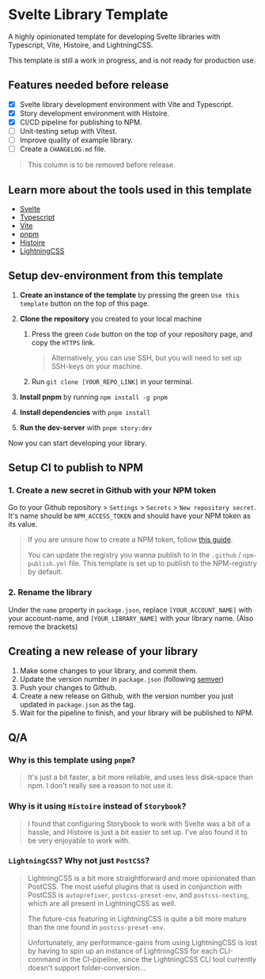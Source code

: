 # Svelte Library Template

A highly opinionated template for developing Svelte libraries with Typescript, Vite, Histoire, and LightningCSS.

This template is still a work in progress, and is not ready for production use.

## Features needed before release

- [x] Svelte library development environment with Vite and Typescript.
- [x] Story development environment with Histoire.
- [x] CI/CD pipeline for publishing to NPM.
- [ ] Unit-testing setup with Vitest.
- [ ] Improve quality of example library.
- [ ] Create a `CHANGELOG.md` file.

> This column is to be removed before release.

## Learn more about the tools used in this template

- [Svelte](https://svelte.dev/)
- [Typescript](https://www.typescriptlang.org/)
- [Vite](https://vitejs.dev/)
- [pnpm](https://pnpm.io/)
- [Histoire](histoire.dev)
- [LightningCSS](https://lightningcss.dev/)
<!-- - [Vitest](https://vitest.dev/) -->

## Setup dev-environment from this template

1. **Create an instance of the template** by pressing the green `Use this template` button on the top of this page.

2. **Clone the repository** you created to your local machine
   1. Press the green `Code` button on the top of your repository page, and copy the `HTTPS` link.

        > Alternatively, you can use SSH, but you will need to set up SSH-keys on your machine.

   2. Run `git clone [YOUR_REPO_LINK]` in your terminal.

3. **Install pnpm** by running `npm install -g pnpm`

4. **Install dependencies** with `pnpm install`

5. **Run the dev-server** with `pnpm story:dev`

Now you can start developing your library.

## Setup CI to publish to NPM

### 1. **Create a new secret in Github with your NPM token**

Go to your Github repository > `Settings` > `Secrets` > `New repository secret`. It's name should be `NPM_ACCESS_TOKEN` and should have your NPM token as its value.

> If you are unsure how to create a NPM token, follow [this guide](https://docs.npmjs.com/creating-and-viewing-access-tokens).
>
> You can update the registry you wanna publish to in the `.github` / `npm-publish.yml` file. This template is set up to publish to the NPM-registry by default.

### 2. **Rename the library**

Under the `name` property in `package.json`, replace `[YOUR_ACCOUNT_NAME]` with your account-name, and `[YOUR_LIBRARY_NAME]` with your library name. (Also remove the brackets)

## Creating a new release of your library

1. Make some changes to your library, and commit them.
2. Update the version number in `package.json` (following [semver](https://semver.org/))
3. Push your changes to Github.
4. Create a new release on Github, with the version number you just updated in `package.json` as the tag.
5. Wait for the pipeline to finish, and your library will be published to NPM.

## Q/A

### Why is this template using `pnpm`?

> It's just a bit faster, a bit more reliable, and uses less disk-space than npm. I don't really see a reason to not use it.

### Why is it using `Histoire` instead of `Storybook`?

> I found that configuring Storybook to work with Svelte was a bit of a hassle, and Histoire is just a bit easier to set up. I've also found it to be very enjoyable to work with.

### `LightningCSS`? Why not just `PostCSS`?

> LightningCSS is a bit more straightforward and more opinionated than PostCSS. The most useful plugins that is used in conjunction with PostCSS is `autoprefixer`, `postcss-preset-env`, and `postcss-nesting`, which are all present in LightningCSS as well.
>
> The future-css featuring in LightningCSS is quite a bit more mature than the one found in `postcss-preset-env`.
>
> Unfortunately, any performance-gains from using LightningCSS is lost by having to spin up an instance of LightningCSS for each CLI-command in the CI-pipeline, since the LightningCSS CLI tool currently doesn't support folder-conversion...
